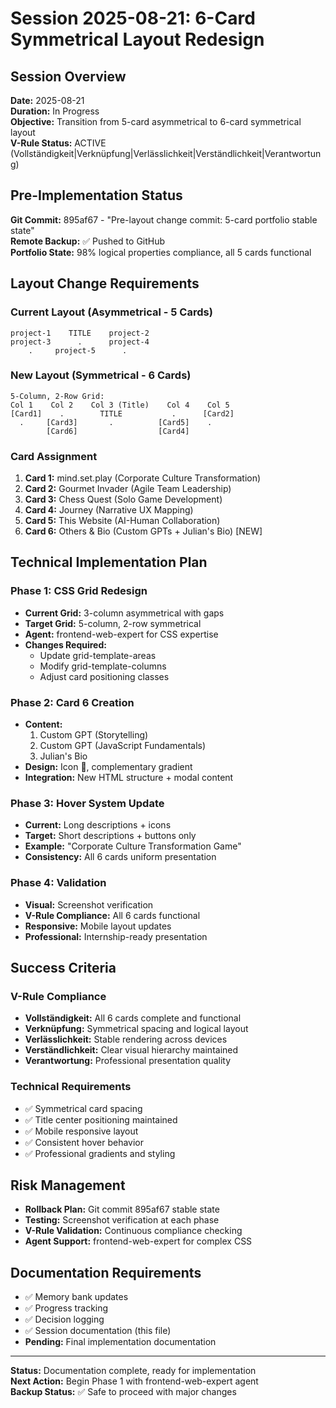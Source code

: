 # Session 2025-08-21: 6-Card Symmetrical Layout Redesign

## Session Overview
**Date:** 2025-08-21  
**Duration:** In Progress  
**Objective:** Transition from 5-card asymmetrical to 6-card symmetrical layout  
**V-Rule Status:** ACTIVE (Vollständigkeit|Verknüpfung|Verlässlichkeit|Verständlichkeit|Verantwortung)

## Pre-Implementation Status
**Git Commit:** 895af67 - "Pre-layout change commit: 5-card portfolio stable state"  
**Remote Backup:** ✅ Pushed to GitHub  
**Portfolio State:** 98% logical properties compliance, all 5 cards functional  

## Layout Change Requirements

### Current Layout (Asymmetrical - 5 Cards)
```
project-1    TITLE    project-2
project-3      .      project-4
    .     project-5      .
```

### New Layout (Symmetrical - 6 Cards)
```
5-Column, 2-Row Grid:
Col 1    Col 2    Col 3 (Title)    Col 4    Col 5
[Card1]    .        TITLE           .      [Card2]
  .     [Card3]       .          [Card5]    .
        [Card6]                  [Card4]
```

### Card Assignment
1. **Card 1:** mind.set.play (Corporate Culture Transformation)
2. **Card 2:** Gourmet Invader (Agile Team Leadership)
3. **Card 3:** Chess Quest (Solo Game Development)
4. **Card 4:** Journey (Narrative UX Mapping)
5. **Card 5:** This Website (AI-Human Collaboration)
6. **Card 6:** Others & Bio (Custom GPTs + Julian's Bio) [NEW]

## Technical Implementation Plan

### Phase 1: CSS Grid Redesign
- **Current Grid:** 3-column asymmetrical with gaps
- **Target Grid:** 5-column, 2-row symmetrical
- **Agent:** frontend-web-expert for CSS expertise
- **Changes Required:**
  - Update grid-template-areas
  - Modify grid-template-columns
  - Adjust card positioning classes

### Phase 2: Card 6 Creation
- **Content:** 
  1. Custom GPT (Storytelling)
  2. Custom GPT (JavaScript Fundamentals)
  3. Julian's Bio
- **Design:** Icon 🎯, complementary gradient
- **Integration:** New HTML structure + modal content

### Phase 3: Hover System Update
- **Current:** Long descriptions + icons
- **Target:** Short descriptions + buttons only
- **Example:** "Corporate Culture Transformation Game"
- **Consistency:** All 6 cards uniform presentation

### Phase 4: Validation
- **Visual:** Screenshot verification
- **V-Rule Compliance:** All 6 cards functional
- **Responsive:** Mobile layout updates
- **Professional:** Internship-ready presentation

## Success Criteria

### V-Rule Compliance
- **Vollständigkeit:** All 6 cards complete and functional
- **Verknüpfung:** Symmetrical spacing and logical layout
- **Verlässlichkeit:** Stable rendering across devices
- **Verständlichkeit:** Clear visual hierarchy maintained
- **Verantwortung:** Professional presentation quality

### Technical Requirements
- ✅ Symmetrical card spacing
- ✅ Title center positioning maintained
- ✅ Mobile responsive layout
- ✅ Consistent hover behavior
- ✅ Professional gradients and styling

## Risk Management
- **Rollback Plan:** Git commit 895af67 stable state
- **Testing:** Screenshot verification at each phase
- **V-Rule Validation:** Continuous compliance checking
- **Agent Support:** frontend-web-expert for complex CSS

## Documentation Requirements
- ✅ Memory bank updates
- ✅ Progress tracking
- ✅ Decision logging
- ✅ Session documentation (this file)
- **Pending:** Final implementation documentation

---

**Status:** Documentation complete, ready for implementation  
**Next Action:** Begin Phase 1 with frontend-web-expert agent  
**Backup Status:** ✅ Safe to proceed with major changes